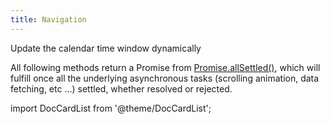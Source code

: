 ```yaml
---
title: Navigation
---
```


<p className="subhead">Update the calendar time window dynamically</p>

All following methods return a Promise from [Promise.allSettled()](https://developer.mozilla.org/en-US/docs/Web/JavaScript/Reference/Global_Objects/Promise/allSettled),
which will fulfill once all the underlying asynchronous tasks
(scrolling animation, data fetching, etc ...) settled, whether resolved or rejected.

import DocCardList from '@theme/DocCardList';

<DocCardList />

